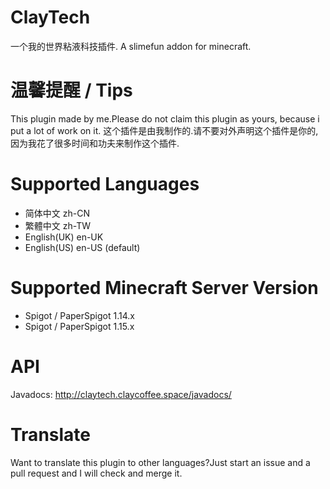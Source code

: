 # ClayTech
一个我的世界粘液科技插件.
A slimefun addon for minecraft.

# 温馨提醒 / Tips
This plugin made by me.Please do not claim this plugin as yours, because i put a lot of work on it.
这个插件是由我制作的.请不要对外声明这个插件是你的,因为我花了很多时间和功夫来制作这个插件.

# Supported Languages
* 简体中文 zh-CN
* 繁體中文 zh-TW
* English(UK) en-UK
* English(US) en-US (default)

# Supported Minecraft Server Version
* Spigot / PaperSpigot 1.14.x
* Spigot / PaperSpigot 1.15.x

# API
Javadocs: http://claytech.claycoffee.space/javadocs/

# Translate
Want to translate this plugin to other languages?Just start an issue and a pull request and I will check and merge it.